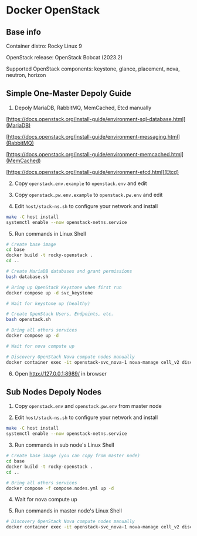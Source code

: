 # Docker OpenStack

## Base info

Container distro: Rocky Linux 9

OpenStack release: OpenStack Bobcat (2023.2)

Supported OpenStack components: keystone, glance, placement, nova, neutron, horizon

## Simple One-Master Depoly Guide

1. Depoly MariaDB, RabbitMQ, MemCached, Etcd manually

[https://docs.openstack.org/install-guide/environment-sql-database.html](MariaDB)

[https://docs.openstack.org/install-guide/environment-messaging.html](RabbitMQ)

[https://docs.openstack.org/install-guide/environment-memcached.html](MemCached)

[https://docs.openstack.org/install-guide/environment-etcd.html](Etcd)

2. Copy ``openstack.env.example`` to ``openstack.env`` and edit

3. Copy ``openstack.pw.env.example`` to ``openstack.pw.env`` and edit

4. Edit ``host/stack-ns.sh`` to configure your network and install

```bash
make -C host install
systemctl enable --now openstack-netns.service
```

5. Run commands in Linux Shell

```bash
# Create base image
cd base
docker build -t rocky-openstack .
cd ..

# Create MariaDB databases and grant permissions
bash database.sh

# Bring up OpenStack Keystone when first run
docker compose up -d svc_keystone

# Wait for keystone up (healthy)

# Create OpenStack Users, Endpoints, etc.
bash openstack.sh

# Bring all others services
docker compose up -d

# Wait for nova compute up

# Discovery OpenStack Nova compute nodes manually
docker container exec -it openstack-svc_nova-1 nova-manage cell_v2 discover_hosts --verbose
```

6. Open http://127.0.0.1:8989/ in browser

## Sub Nodes Depoly Nodes

1. Copy ``openstack.env`` and ``openstack.pw.env`` from master node

2. Edit ``host/stack-ns.sh`` to configure your network and install

```bash
make -C host install
systemctl enable --now openstack-netns.service
```

3. Run commands in sub node's Linux Shell

```bash
# Create base image (you can copy from master node)
cd base
docker build -t rocky-openstack .
cd ..

# Bring all others services
docker compose -f compose.nodes.yml up -d
```

4. Wait for nova compute up

5. Run commands in master node's Linux Shell

```bash
# Discovery OpenStack Nova compute nodes manually
docker container exec -it openstack-svc_nova-1 nova-manage cell_v2 discover_hosts --verbose
```
